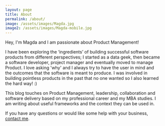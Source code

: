 ```yaml
---
layout: page
title: About
permalink: /about/
image: /assets/images/Magda.jpg
image2: /assets/images/Magda-mobile.jpg
---
```


Hey, I'm Magda and I am passionate about Product Management!

I have been exploring the ‘ingredients’ of building successful software products from different perspectives; I started as a data geek, then became a software developer, project manager and eventually moved to manage Product. I love asking 'why' and I always try to have the user in mind and the outcomes that the software is meant to produce. 
I was involved in building pointless products in the past that no one wanted so I also learned the hard way! :) 

This blog touches on Product Management, leadership, collaboration and software delivery based on my professional career and my MBA studies. I am writing about useful frameworks and the context they can be used in.

If you have any questions or would like some help with your business, [contact me](mailto:magdalena2019@gmail.com).

